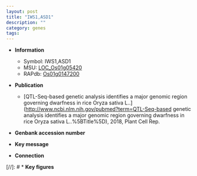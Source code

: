 ```yaml
---
layout: post
title: "IWS1,ASD1"
description: ""
category: genes
tags: 
---
```


* **Information**  
    + Symbol: IWS1,ASD1  
    + MSU: [LOC_Os01g05420](http://rice.uga.edu/cgi-bin/ORF_infopage.cgi?orf=LOC_Os01g05420)  
    + RAPdb: [Os01g0147200](http://rapdb.dna.affrc.go.jp/viewer/gbrowse_details/irgsp1?name=Os01g0147200)  

* **Publication**  
    + [QTL-Seq-based genetic analysis identifies a major genomic region governing dwarfness in rice Oryza sativa L..](http://www.ncbi.nlm.nih.gov/pubmed?term=QTL-Seq-based genetic analysis identifies a major genomic region governing dwarfness in rice Oryza sativa L..%5BTitle%5D), 2018, Plant Cell Rep.

* **Genbank accession number**  

* **Key message**  

* **Connection**  

[//]: # * **Key figures**  


